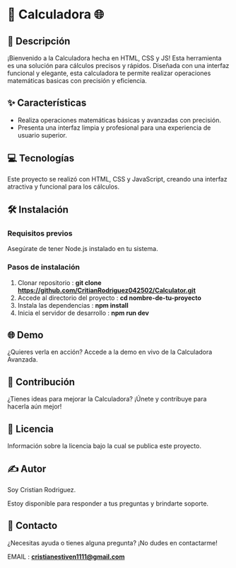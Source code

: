 # 🧮 Calculadora 🌐

## 📝 Descripción

¡Bienvenido a la Calculadora hecha en HTML, CSS y JS! Esta herramienta es una solución para cálculos precisos y rápidos. Diseñada con una interfaz funcional y elegante, esta calculadora te permite realizar operaciones matemáticas basicas con precisión y eficiencia.

## ✨ Características

* Realiza operaciones matemáticas básicas y avanzadas con precisión.
* Presenta una interfaz limpia y profesional para una experiencia de usuario superior.

## 💻 Tecnologías

Este proyecto se realizó con HTML, CSS y JavaScript, creando una interfaz atractiva y funcional para los cálculos.

## 🛠️ Instalación

### Requisitos previos

Asegúrate de tener Node.js instalado en tu sistema.

### Pasos de instalación

1. Clonar repositorio : **git clone https://github.com/CritianRodriguez042502/Calculator.git**
2. Accede al directorio del proyecto : **cd nombre-de-tu-proyecto**
3. Instala las dependencias : **npm install**
4. Inicia el servidor de desarrollo : **npm run dev**

## 🌐 Demo

¿Quieres verla en acción? Accede a la demo en vivo de la Calculadora Avanzada.

## 🤝 Contribución

¿Tienes ideas para mejorar la Calculadora? ¡Únete y contribuye para hacerla aún mejor!

## 📄 Licencia

Información sobre la licencia bajo la cual se publica este proyecto.

## ✍️ Autor

Soy Cristian Rodriguez.

Estoy disponible para responder a tus preguntas y brindarte soporte.

## 📧 Contacto

¿Necesitas ayuda o tienes alguna pregunta? ¡No dudes en contactarme!

EMAIL : **cristianestiven1111@gmail.com**
